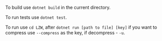 To build use `dotnet build` in the current directory.

To run tests use `dotnet test`. 

To run use `cd LZW`, after `dotnet run [path to file] [key]` if you want to compress use `--compress` as the key, if decompress - `-u`. 